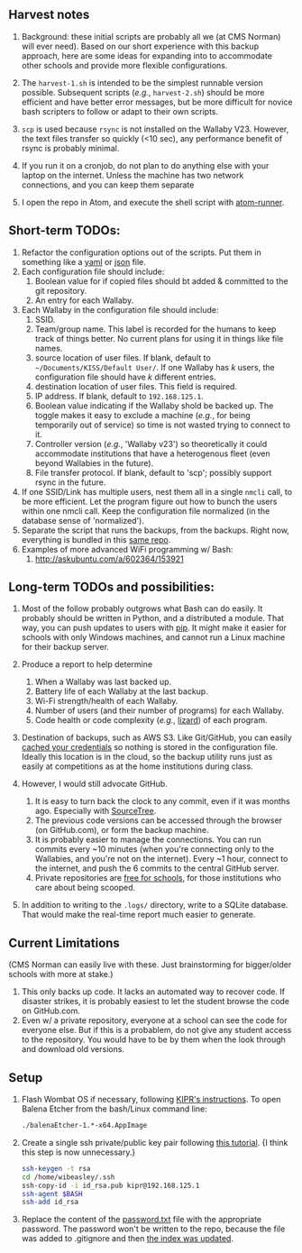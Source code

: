 ## Harvest notes

1. Background: these initial scripts are probably all we (at CMS Norman) will ever need).  Based on our short experience with this backup approach, here are some ideas for expanding into to accommodate other schools and provide more flexible configurations.

1. The `harvest-1.sh` is intended to be the simplest runnable version possible.  Subsequent scripts (*e.g.*, `harvest-2.sh`) should be more efficient and have better error messages, but be more difficult for novice bash scripters to follow or adapt to their own scripts.

1. `scp` is used because `rsync` is not installed on the Wallaby V23.  However, the text files transfer so quickly (<10 sec), any performance benefit of rsync is probably minimal.

1. If you run it on a cronjob, do not plan to do anything else with your laptop on the internet.  Unless the machine has two network connections, and you can keep them separate

1. I open the repo in Atom, and execute the shell script with [atom-runner](https://atom.io/packages/atom-runner).

## Short-term TODOs:

1. Refactor the configuration options out of the scripts.  Put them in something like a [yaml](http://www.yaml.org/start.html) or [json](http://www.json.org/) file.
1. Each configuration file should include:
    1. Boolean value for if copied files should bt added & committed to the git repository.
    1. An entry for each Wallaby.
1. Each Wallaby in the configuration file should include:
    1. SSID.
    1. Team/group name.  This label is recorded for the humans to keep track of things better.  No current plans for using it in things like file names.
    1. source location of user files.  If blank, default to `~/Documents/KISS/Default User/`.  If one Wallaby has *k* users, the configuration file should have *k* different entries.
    1. destination location of user files.  This field is required.
    1. IP address.  If blank, default to `192.168.125.1`.
    1. Boolean value indicating if the Wallaby shold be backed up.  The toggle makes it easy to exclude a machine (*e.g.*, for being temporarily out of service) so time is not wasted trying to connect to it.
    1. Controller version (*e.g.*, 'Wallaby v23') so theoretically it could accommodate institutions that have a heterogenous fleet (even beyond Wallabies in the future).
    1. File transfer protocol.  If blank, default to 'scp'; possibly support rsync in the future.
1. If one SSID/Link has multiple users, nest them all in a single `nmcli` call, to be more efficient.  Let the program figure out how to bunch the users within one nmcli call.  Keep the configuration file normalized (in the database sense of 'normalized').
1. Separate the script that runs the backups, from the backups.  Right now, everything is bundled in this [same repo](https://github.com/wibeasley/cms-norman-jbc-2016).
1. Examples of more advanced WiFi programming w/ Bash:
    1. http://askubuntu.com/a/602364/153921

## Long-term TODOs and possibilities:

1. Most of the follow probably outgrows what Bash can do easily.  It probably should be written in Python, and a distributed a module.  That way, you can push updates to users with [pip](https://pypi.python.org/pypi/pip).  It might make it easier for schools with only Windows machines, and cannot run a Linux machine for their backup server.

1. Produce a report to help determine
    1. When a Wallaby was last backed up.
    1. Battery life of each Wallaby at the last backup.
    1. Wi-Fi strength/health of each Wallaby.
    1. Number of users (and their number of programs) for each Wallaby.
    1. Code health or code complexity (*e.g.*, [lizard](https://github.com/terryyin/lizard)) of each program.
1. Destination of backups, such as AWS S3.  Like Git/GitHub, you can easily [cached your credentials](http://docs.aws.amazon.com/cli/latest/userguide/cli-chap-getting-started.html) so nothing is stored in the configuration file.  Ideally this location is in the cloud, so the backup utility runs just as easily at competitions as at the home institutions during class.

1. However, I would still advocate GitHub.
    1. It is easy to turn back the clock to any commit, even if it was months ago.  Especially with [SourceTree](https://www.sourcetreeapp.com/).
    1. The previous code versions can be accessed through the browser (on GitHub.com), or form the backup machine.
    1. It is probably easier to manage the connections.  You can run commits every ~10 minutes (when you're connecting only to the Wallabies, and you're not on the internet).  Every ~1 hour, connect to the internet, and push the 6 commits to the central GitHub server.
    1. Private repositories are [free for schools](https://education.github.com/), for those institutions who care about being scooped.
1. In addition to writing to the `.logs/` directory, write to a SQLite database.  That would make the real-time report much easier to generate.

## Current Limitations
(CMS Norman can easily live with these.  Just brainstorming for bigger/older schools with more at stake.)

1. This only backs up code.  It lacks an automated way to recover code.  If disaster strikes, it is probably easiest to let the student browse the code on GitHub.com.
1. Even w/ a private repository, everyone at a school can see the code for everyone else.  But if this is a probablem, do not give any student access to the repository.  You would have to be by them when the look through and download old versions.

## Setup

1. Flash Wombat OS if necessary,
   following [KIPR's instructions](https://www.kipr.org/kipr/hardware-software/kipr-wombat-firmware).
   To open Balena Etcher from the bash/Linux command line:

    ```sh
    ./balenaEtcher-1.*-x64.AppImage
    ```


1. Create a single ssh private/public key pair following
  [this tutorial](https://upcloud.com/resources/tutorials/use-ssh-keys-authentication).
  {I think this step is now unnecessary.}

   ```sh
   ssh-keygen -t rsa
   cd /home/wibeasley/.ssh
   ssh-copy-id -i id_rsa.pub kipr@192.168.125.1
   ssh-agent $BASH
   ssh-add id_rsa
   ```

1. Replace the content of the [password.txt](password.txt) file with the appropriate password.
   The password won't be written to the repo, because the file was added to .gitignore and then [the index was updated](https://stackoverflow.com/a/7054175/1082435).
